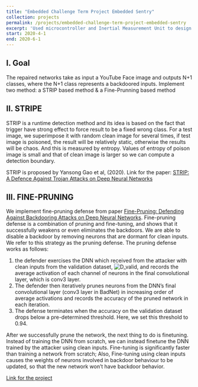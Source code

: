 ```yaml
---
title: "Embedded Challenge Term Project Embedded Sentry"
collection: projects
permalink: /projects/embedded-challenge-term-project-embedded-sentry
excerpt: 'Used microcontroller and Inertial Measurement Unit to design a system in C++ that can record and recognize hands movements, which could be further used in smart locks system as extra verification method.'
start: 2020-4-1
end: 2020-6-1
---
```

## I. Goal
The repaired networks take as input a YouTube Face image and outputs N+1 classes, where the N+1 class represents a backdoored inputs. Implement two method: a STRIP based method & a Fine-Prunning based method

## II. STRIPE
STRIP is a runtime detection method and its idea is based on the fact that trigger have strong effect to force result to be a fixed wrong class. For a test image, we superimpose it with random clean image for several times, if test image is poisoned, the result will be relatively static, otherwise the results will be chaos. And this is measured by entropy. Values of entropy of poison image is small and that of clean image is larger so we can compute a detection boundary.

STRIP is proposed by Yansong Gao et al, (2020). Link for the paper: [STRIP: A Defence Against Trojan Attacks on Deep Neural Networks](https://arxiv.org/pdf/1902.06531.pdf)

## III. FINE-PRUNING
We implement fine-pruning defense from paper [Fine-Pruning: Defending
Against Backdooring Attacks on Deep Neural Networks](https://arxiv.org/pdf/1805.12185.pdf). Fine-pruning defense is a combination of pruning and fine-tuning, and shows that it successfully weakens or even eliminates the backdoors.
We are able to disable a backdoor by removing neurons that are dormant for clean inputs. We refer to this strategy as the pruning defense. The pruning defense works as follows:
1. the defender exercises the DNN which received from the attacker with clean inputs from the validation dataset, ![D_valid](https://latex.codecogs.com/svg.latex?&space;D_{valid}), and records the average activation of each channel of neurons in the final convolutional layer, which is conv3 layer.
2. The defender then iteratively prunes neurons from the DNN’s final convolutional layer (conv3 layer in BadNet) in increasing order of average activations and records the accuracy of the pruned network in each iteration.
3. The defense terminates when the accuracy on the validation dataset drops below a pre-determined threshold. Here, we set this threshold to 0.94.

After we successfully prune the network, the next thing to do is finetuning. Instead of training the DNN from scratch, we can instead finetune the DNN trained by the attacker using clean inputs. Fine-tuning is significantly faster than training a network from scratch; Also, Fine-tuning using clean inputs causes the weights of neurons involved in backdoor behaviour to be updated, so that the new network won’t have backdoor behavior.

[Link for the project](https://github.com/Stephanessy/EmbeddedChallenge2020)
